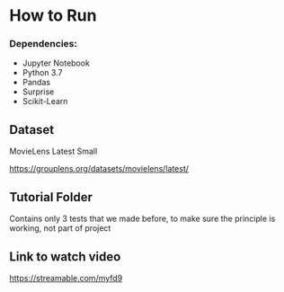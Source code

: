 # How to Run

### Dependencies: 
 - Jupyter Notebook
 - Python 3.7
 - Pandas
 - Surprise 
 - Scikit-Learn

## Dataset

MovieLens Latest Small

https://grouplens.org/datasets/movielens/latest/

## Tutorial Folder

Contains only 3 tests that we made before, 
to make sure the principle is working, not part of project

## Link to watch video
https://streamable.com/myfd9
